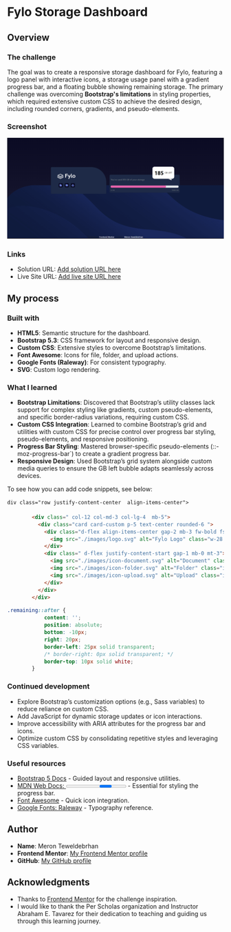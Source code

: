 # Fylo Storage Dashboard

## Overview

### The challenge

The goal was to create a responsive storage dashboard for Fylo, featuring a logo panel with interactive icons, a storage usage panel with a gradient progress bar, and a floating bubble showing remaining storage. The primary challenge was overcoming **Bootstrap's limitations** in styling properties, which required extensive custom CSS to achieve the desired design, including rounded corners, gradients, and pseudo-elements.

### Screenshot

![Fylo Storage Dashboard Screenshot](./images/fyloSBA.png)

### Links

- Solution URL: [Add solution URL here](sslo)
- Live Site URL: [Add live site URL here](https://mtfylostoragesba.netlify.app)

## My process

### Built with

- **HTML5**: Semantic structure for the dashboard.
- **Bootstrap 5.3**: CSS framework for layout and responsive design.
- **Custom CSS**: Extensive styles to overcome Bootstrap’s limitations.
- **Font Awesome**: Icons for file, folder, and upload actions.
- **Google Fonts (Raleway)**: For consistent typography.
- **SVG**: Custom logo rendering.

### What I learned

- **Bootstrap Limitations**: Discovered that Bootstrap’s utility classes lack support for complex styling like gradients, custom pseudo-elements, and specific border-radius variations, requiring custom CSS.
- **Custom CSS Integration**: Learned to combine Bootstrap’s grid and utilities with custom CSS for precise control over progress bar styling, pseudo-elements, and responsive positioning.
- **Progress Bar Styling**: Mastered browser-specific pseudo-elements (::-moz-progress-bar`) to create a gradient progress bar.
- **Responsive Design**: Used Bootstrap’s grid system alongside custom media queries to ensure the GB left bubble adapts seamlessly across devices.

To see how you can add code snippets, see below:

```html
div class="row justify-content-center  align-items-center">
           
        <div class=" col-12 col-md-3 col-lg-4  mb-5">
          <div class="card card-custom p-5 text-center rounded-6 ">
            <div class="d-flex align-items-center gap-2 mb-3 fw-bold fs-4">
              <img src="./images/logo.svg" alt="Fylo Logo" class="w-28 h-28">
            </div>
            <div class=" d-flex justify-content-start gap-1 mb-0 mt-3">
              <img src="./images/icon-document.svg" alt="Document" class="icon-placeholder  ">
              <img src="./images/icon-folder.svg" alt="Folder" class="icon-placeholder">
              <img src="./images/icon-upload.svg" alt="Upload" class="icon-placeholder">
            </div>
          </div>
        </div>
```
```css
.remaining::after {
            content: '';
            position: absolute;
            bottom: -10px;
            right: 20px;
            border-left: 25px solid transparent;
            /* border-right: 0px solid transparent; */
            border-top: 10px solid white;
        }
```
### Continued development

- Explore Bootstrap’s customization options (e.g., Sass variables) to reduce reliance on custom CSS.
- Add JavaScript for dynamic storage updates or icon interactions.
- Improve accessibility with ARIA attributes for the progress bar and icons.
- Optimize custom CSS by consolidating repetitive styles and leveraging CSS variables.

### Useful resources

- [Bootstrap 5 Docs](https://getbootstrap.com/docs/5.3/) - Guided layout and responsive utilities.
- [MDN Web Docs: <progress>](https://developer.mozilla.org/en-US/docs/Web/HTML/Element/progress) - Essential for styling the progress bar.
- [Font Awesome](https://fontawesome.com) - Quick icon integration.
- [Google Fonts: Raleway](https://fonts.google.com/specimen/Raleway) - Typography reference.

## Author

- **Name**: Meron Teweldebrhan
- **Frontend Mentor**: [ My Frontend Mentor profile](https://www.frontendmentor.io/profile/MeronTeweldebrhan)
- **GitHub**: [ My GitHub profile ](https://github.com/MeronTeweldebrhan)

## Acknowledgments

- Thanks to [Frontend Mentor](https://www.frontendmentor.io) for the challenge inspiration.
- I would like to thank the Per Scholas organization and Instructor Abraham E. Tavarez for their dedication to teaching and guiding us through this learning journey.
